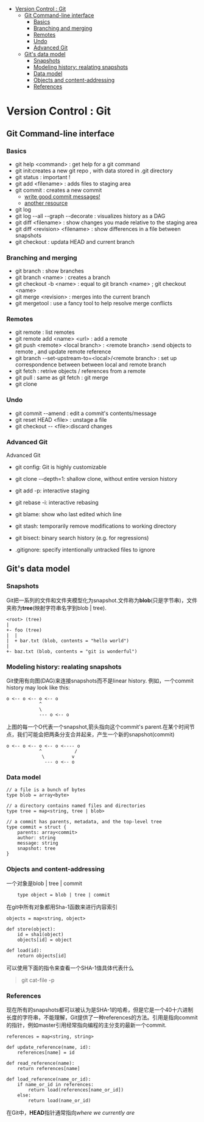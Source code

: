 - [Version Control : Git](#version-control--git)
  - [Git Command-line interface](#git-command-line-interface)
    - [Basics](#basics)
    - [Branching and merging](#branching-and-merging)
    - [Remotes](#remotes)
    - [Undo](#undo)
    - [Advanced Git](#advanced-git)
  - [Git's data model](#gits-data-model)
    - [Snapshots](#snapshots)
    - [Modeling history: realating snapshots](#modeling-history-realating-snapshots)
    - [Data model](#data-model)
    - [Objects and content-addressing](#objects-and-content-addressing)
    - [References](#references)
# Version Control : Git

## Git Command-line interface 
### Basics
- git help \<command> : get help for a git command
- git init:creates a new git repo , with data stored in .git directory
- git status : important ! 
- git add \<filename> : adds files to staging area
- git commit : creates a new commit 
  - [write good commit messages!](https://tbaggery.com/2008/04/19/a-note-about-git-commit-messages.html)
  - [another resource](https://cbea.ms/git-commit/)
- git log
- git log --all --graph --decorate : visualizes history as a DAG
- git diff \<filename> : show changes you made relative to the staging area
- git diff \<revision> \<filename> : show differences in a file between snapshots
- git checkout <revision> : updata HEAD and current branch

### Branching and merging
- git branch : show branches
- git branch \<name> : creates a branch
- git checkout -b \<name> : equal to git branch \<name> ; git checkout \<name>
- git merge \<revision> : merges into the current branch
- git mergetool : use a fancy tool to help resolve merge conflicts

### Remotes

- git remote : list remotes
- git remote add \<name> \<url> : add a remote 
- git push \<remote> \<local branch> : \<remote branch> :send objects to remote , and update remote reference
- git branch --set-upstream-to=\<local>/\<remote branch> : set up correspondence between between local and remote branch
- git fetch : retrive objects / references from a remote
- git pull : same as git fetch : git merge
- git clone

### Undo
- git commit --amend : edit a commit's contents/message
- git reset HEAD \<file> : unstage a file
- git checkout -- \<file>:discard changes

### Advanced Git 
Advanced Git
- git config: Git is highly customizable

- git clone --depth=1: shallow clone, without entire version history
- git add -p: interactive staging
- git rebase -i: interactive rebasing
- git blame: show who last edited which line
- git stash: temporarily remove modifications to working directory
- git bisect: binary search history (e.g. for regressions)
- .gitignore: specify intentionally untracked files to ignore


## Git's data model

### Snapshots

Git把一系列的文件和文件夹模型化为snapshot.文件称为**blob**(只是字节串)，文件夹称为**tree**(映射字符串名字到blob | tree).

    <root> (tree)
    |
    +- foo (tree)
    |  |
    |  + bar.txt (blob, contents = "hello world")
    |
    +- baz.txt (blob, contents = "git is wonderful")

### Modeling history: realating snapshots

Git使用有向图(DAG)来连接snapshots而不是linear history.
例如，一个commit history may look like this:

    o <-- o <-- o <-- o
                ^
                \
                --- o <-- o

上图的每一个O代表一个snapshot,箭头指向这个commit's parent.在某个时间节点，我们可能会把两条分支合并起来，产生一个新的snapshot(commit)

    o <-- o <-- o <-- o <---- o
                ^            /
                 \          v
                  --- o <-- o

### Data model

    // a file is a bunch of bytes
    type blob = array<byte>

    // a directory contains named files and directories
    type tree = map<string, tree | blob>

    // a commit has parents, metadata, and the top-level tree
    type commit = struct {
        parents: array<commit>
        author: string
        message: string
        snapshot: tree
    }

### Objects and content-addressing

一个对象是blob | tree | commit

        type object = blob | tree | commit

在git中所有对象都用Sha-1函数来进行内容索引

    objects = map<string, object>

    def store(object):
        id = sha1(object)
        objects[id] = object

    def load(id):
        return objects[id]

可以使用下面的指令来查看一个SHA-1值具体代表什么
>git cat-file -p

### References 

现在所有的snapshots都可以被认为是SHA-1的哈希，但是它是一个40十六进制长度的字符串，不能理解，Git提供了一种references的方法。引用是指向commit的指针，例如master引用经常指向编程的主分支的最新一个commit.

    references = map<string, string>

    def update_reference(name, id):
        references[name] = id

    def read_reference(name):
        return references[name]

    def load_reference(name_or_id):
        if name_or_id in references:
            return load(references[name_or_id])
        else:
            return load(name_or_id)

在Git中，**HEAD**指针通常指向*where we currently are*



